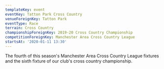```yaml
---
templateKey: event
eventKey: Tatton Park Cross Country
venueForeignKey: Tatton Park
eventType: Race
terrain: Cross Country
championshipForeignKey: 2019-20 Cross Country Championship
competitionForeignKey: Manchester Area Cross Country League
startsAt: '2020-01-11 13:30'
---
```

The fourth of this season's Manchester Area Cross Country League fixtures and
the sixth fixture of our club's cross country championship.

